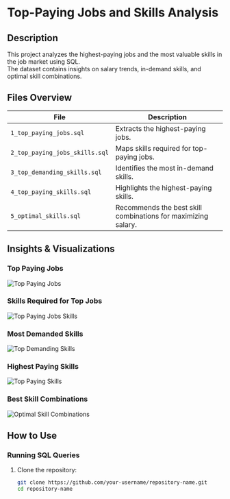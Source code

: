 # Top-Paying Jobs and Skills Analysis  

## Description  
This project analyzes the highest-paying jobs and the most valuable skills in the job market using SQL.  
The dataset contains insights on salary trends, in-demand skills, and optimal skill combinations.  

## Files Overview  
| File | Description |
|------|------------|
| `1_top_paying_jobs.sql` | Extracts the highest-paying jobs. |
| `2_top_paying_jobs_skills.sql` | Maps skills required for top-paying jobs. |
| `3_top_demanding_skills.sql` | Identifies the most in-demand skills. |
| `4_top_paying_skills.sql` | Highlights the highest-paying skills. |
| `5_optimal_skills.sql` | Recommends the best skill combinations for maximizing salary. |

## Insights & Visualizations  

### **Top Paying Jobs**  
![Top Paying Jobs](https://your-image-link.com/top_paying_jobs.png)  

### **Skills Required for Top Jobs**  
![Top Paying Jobs Skills](https://your-image-link.com/top_paying_jobs_skills.png)  

### **Most Demanded Skills**  
![Top Demanding Skills](https://your-image-link.com/top_demanding_skills.png)  

### **Highest Paying Skills**  
![Top Paying Skills](https://your-image-link.com/top_paying_skills.png)  

### **Best Skill Combinations**  
![Optimal Skill Combinations](https://your-image-link.com/optimal_skills.png)  

## How to Use  
### **Running SQL Queries**  
1. Clone the repository:  
   ```sh
   git clone https://github.com/your-username/repository-name.git
   cd repository-name
